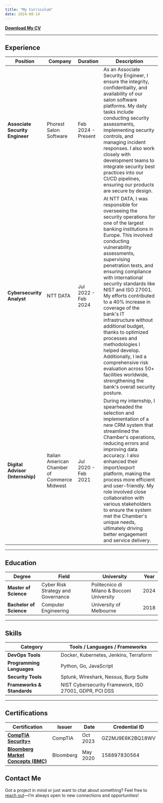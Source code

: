 ```yaml
---
title: "My Curriculum"
date: 2024-08-14
---
```


**[Download My CV](static/documents/cv_francesco_citti.pdf)**

---

## Experience

| Position | Company | Duration | Description |
| -------- | ------- | -------- | ----------- |
| **Associate Security Engineer** | Phorest Salon Software | Feb 2024 - Present | As an Associate Security Engineer, I ensure the integrity, confidentiality, and availability of our salon software platforms. My daily tasks include conducting security assessments, implementing security controls, and managing incident responses. I also work closely with development teams to integrate security best practices into our CI/CD pipelines, ensuring our products are secure by design. |
| **Cybersecurity Analyst** | NTT DATA | Jul 2022 - Feb 2024 | At NTT DATA, I was responsible for overseeing the security operations for one of the largest banking institutions in Europe. This involved conducting vulnerability assessments, supervising penetration tests, and ensuring compliance with international security standards like NIST and ISO 27001. My efforts contributed to a 40% increase in coverage of the bank's IT infrastructure without additional budget, thanks to optimized processes and methodologies I helped develop. Additionally, I led a comprehensive risk evaluation across 50+ facilities worldwide, strengthening the bank's overall security posture. |
| **Digital Advisor (Internship)** | Italian American Chamber of Commerce Midwest | Jul 2020 - Feb 2021 | During my internship, I spearheaded the selection and implementation of a new CRM system that streamlined the Chamber's operations, reducing errors and improving data accuracy. I also enhanced their import/export platform, making the process more efficient and user-friendly. My role involved close collaboration with various stakeholders to ensure the system met the Chamber's unique needs, ultimately driving better engagement and service delivery. |

---

## Education

| Degree | Field | University | Year |
| ------ | ----- | ---------- | ---- |
| **Master of Science** | Cyber Risk Strategy and Governance | Politecnico di Milano & Bocconi University | 2024 |
| **Bachelor of Science** | Computer Engineering | University of Melbourne | 2018 |

---

## Skills

| Category | Tools / Languages / Frameworks |
| -------- | ------------------------------ |
| **DevOps Tools** | Docker, Kubernetes, Jenkins, Terraform |
| **Programming Languages** | Python, Go, JavaScript |
| **Security Tools** | Splunk, Wireshark, Nessus, Burp Suite |
| **Frameworks & Standards** | NIST Cybersecurity Framework, ISO 27001, GDPR, PCI DSS |

---

## Certifications

| Certification | Issuer | Date | Credential ID |
| ------------- | ------ | ---- | ------------- |
| [**CompTIA Security+**](https://www.credly.com/badges/eb986f6f-6664-40f5-a022-7f22345eb347/public_url) | CompTIA | Oct 2023 | GZ2MJ9E6K2BQ18WV |
| [**Bloomberg Market Concepts (BMC)**](https://www.bloomberg.com/professional/product/bloomberg-market-concepts/) | Bloomberg | May 2020 | 158897830564 |

## Contact Me

Got a project in mind or just want to chat about something? Feel free to [reach out](mailto:francesco.citti@tuta.com)—I’m always open to new connections and opportunities!

